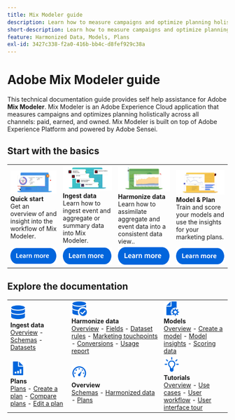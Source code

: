 ```yaml
---
title: Mix Modeler guide
description: Learn how to measure campaigns and optimize planning holistically across all channels with Mix Modeler.
short-description: Learn how to measure campaigns and optimize planning holistically across all channels with Mix Modeler.
feature: Harmonized Data, Models, Plans
exl-id: 3427c338-f2a0-416b-bb4c-d8fef929c38a
---
```

# Adobe Mix Modeler guide

This technical documentation guide provides self help assistance for Adobe **Mix Modeler**. Mix Modeler is an Adobe Experience Cloud application that measures campaigns and optimizes planning holistically across all channels: paid, earned, and owned. Mix Modeler is built on top of Adobe Experience Platform and powered by Adobe Sensei. 

## Start with the basics

<table style="table-layout:fixed">
  <tr style="border: 0;">
    <td>
    <a href="/help/get-started/about.md"><img src="/help/assets/whatis-mm.png"></a>
    <div><strong>Quick start</strong><br/>Get an overview of and insight into the workflow of Mix Modeler.</div>
    </td>
    <td>
    <a href="/help/ingest-data/overview.md"><img src="/help/assets/data-ingestion-mm.png"></a>
    <div><strong>Ingest data</strong><br/>Learn how to ingest event and aggregate or summary data into Mix Modeler.</div>
    </td>
    <td>
    <a href="/help/harmonize-data/overview.md"><img src="/help/assets/plan-mm.png"/></a>
    <div><strong>Harmonize data</strong><br/>Learn how to assimilate  aggregate and event data into a consistent data view.. 
    </div>
    </td>
    <td>
    <a href="/help/models/overview.md"><img src="/help/assets/models-mm.png"></a>
    <div><strong>Model & Plan</strong><br/>Train and score your models and use the insights for your marketing plans.</div>
    </td>
  </tr>
  <tr style="border: 0;">
    <td align="center"><a href="/help/get-started/about.md"><img src="/help/assets/learn-more-button.svg"></a></td>
    <td align="center"><a href="/help/ingest-data/overview.md"><img src="/help/assets/learn-more-button.svg"></a></td>
    <td align="center"><a href="/help/harmonize-data/overview.md"><img src="/help/assets/learn-more-button.svg"></a></td>
    <td align="center"><a href="/help/models/overview.md"><img src="/help/assets/learn-more-button.svg"></a></td>
    </tr>
</table>


## Explore the documentation

<table style="table-layout:auto">
  <tr style="border: 0;">
    <td>
      <img src="/help/assets/Data.svg" width="35px"><br/>
      <strong>Ingest data</strong><br/><a href="/help/ingest-data/overview.md">Overview</a> - <a href="/help/ingest-data/schemas.md">Schemas</a> - <a href="/help/ingest-data/datasets.md">Datasets</a> 
    </td>
    <td>
      <img src="/help/assets/DataCheck.svg" width="35px"><br/>
      <strong>Harmonize data</strong><br/><a href="/help/harmonize-data/overview.md">Overview</a> - <a href="/help/harmonize-data/fields.md">Fields</a>  - <a href="/help/harmonize-data/dataset-rules.md">Dataset rules</a> - <a href="/help/harmonize-data/marketing-touchpoints.md">Marketing touchpoints</a> - <a href="/help/harmonize-data/conversions.md">Conversions</a> - <a href="/help/harmonize-data/usage-report.md">Usage report</a>  
    </td>
    <td>
      <img src="/help/assets/FileGear.svg" width="35px"><br/>
      <strong>Models</strong><br/><a href="/help/models/overview.md">Overview</a> - <a href="/help/models/create.md">Create a model</a> - <a href="/help/models/insights.md">Model insights</a> - <a href="/help/models/scoring-data.md">Scoring data</a>
    </td>
  </tr>
  <tr style="border: 0;">
    <td>
      <img src="/help/assets/FileChart.svg" width="35px"><br/>
      <strong>Plans</strong><br/><a href="/help/plans/overview.md">Plans</a> - <a href="/help/plans/create.md">Create a plan</a> - <a href="/help/plans/compare.md">Compare plans</a> - <a href="/help/plans/edit.md">Edit a plan</a>
    </td>
    <td>
      <img src="/help/assets/Dashboard.svg" width="35px"><br/>
      <strong>Overview</strong><br/><a href="/help/dashboard/overview.md">Schemas</a> - <a href="/help/dashboard/harmonized-data.md">Harmonized data</a> - <a href="/help/dashboard/plans.md">Plans</a>
    </td>
        <td>
      <img src="/help/assets/Learn.svg" width="35px"><br/>
      <strong>Tutorials</strong><br/><a href="https://experienceleague.adobe.com/docs/mix-modeler-learn/tutorials/overview.html?lang=en">Overview</a> - <a href="https://experienceleague.adobe.com/docs/mix-modeler-learn/tutorials/intro/use-cases.html?lang=en">Use cases</a> - <a href="https://experienceleague.adobe.com/docs/mix-modeler-learn/tutorials/intro/user-workflow.html?lang=en">User workflow</a>  - <a href="https://experienceleague.adobe.com/docs/mix-modeler-learn/tutorials/intro/user-interface-tour.html?lang=en">User interface tour</a>
    </td>
  </tr>
</table> 
